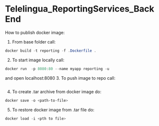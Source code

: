 # Telelingua_ReportingServices_BackEnd

How to publish docker image:
1. From base folder call:
```powershell
docker build -t reporting -f .Dockerfile .
```
2. To start image locally call:
```powershell
docker run  -p 8080:80 --name myapp reporting -u
```
and open localhost:8080
3. To push image to repo call:
```docker push <repo-address>
```
4. To create .tar archive from docker image do:
```powershell
docker save -o <path-to-file>
```
5. To restore docker image from .tar file do:
```powershell
docker load -i <pth to file>
```

